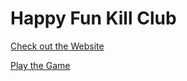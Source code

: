 # Happy Fun Kill Club

[Check out the Website]([https://pages.github.com/](https://happyfunkillclub.com/))

[Play the Game](https://happyfunkillclub.com/game/)
